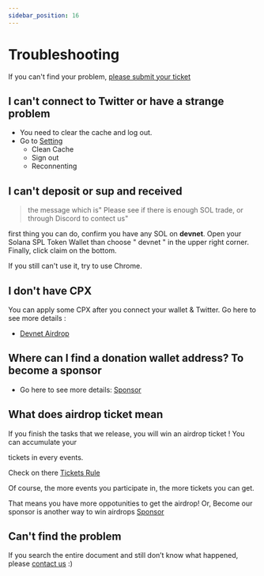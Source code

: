 ```yaml
---
sidebar_position: 16
---
```


# Troubleshooting

If you can't find your problem, [please submit your ticket](https://klearthink.atlassian.net/servicedesk/customer/portals)

## I can't connect to Twitter or have a strange problem

- You need to clear the cache and log out.
- Go to [Setting](https://staging-launch.circlepod.app/settings)
  - Clean Cache
  - Sign out
  - Reconnenting

## I can't deposit or sup and received

> the message which is" Please see if there is enough SOL trade, or through Discord to contect us"

first thing you can do, confirm you have any SOL on **devnet**. Open your Solana SPL Token
Wallet than choose " devnet " in the upper right corner. Finally, click claim on the bottom.

If you still can't use it, try to use Chrome.

## I don't have CPX

You can apply some CPX after you connect your wallet & Twitter.
Go here to see more details :

- [Devnet Airdrop](/docs/community-event/vote-and-support/airdrop)

## Where can I find a donation wallet address? To become a sponsor

- Go here to see more details: [Sponsor](sponsor)

## What does airdrop ticket mean

If you finish the tasks that we release, you will win an airdrop ticket ! You can accumulate your

tickets in every events.

Check on there [Tickets Rule](/docs/community-event/airdrop-event/tickets-rule)

Of course, the more events you participate in, the more tickets you can get. 

That means you have more oppotunities to get the airdrop! Or, Become our sponsor is another way to win airdrops [Sponsor](/docs/sponsor)

## Can't find the problem

If you search the entire document and still don’t know what happened, please [contact us](https://discord.gg/WRbxfTKpJq) :)